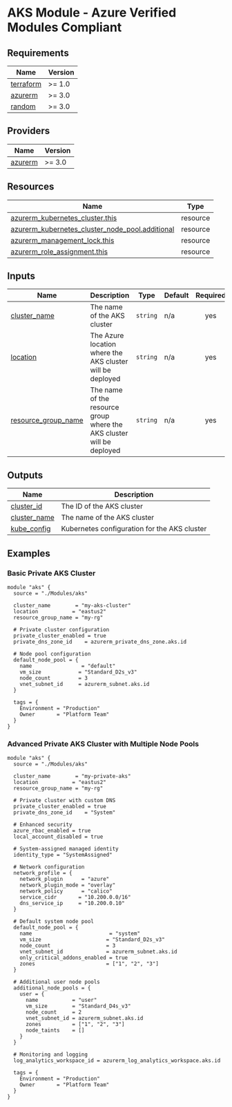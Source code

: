 # AKS Module - Azure Verified Modules Compliant

<!-- BEGIN_TF_DOCS -->
## Requirements

| Name | Version |
|------|---------|
| <a name="requirement_terraform"></a> [terraform](#requirement\_terraform) | >= 1.0 |
| <a name="requirement_azurerm"></a> [azurerm](#requirement\_azurerm) | >= 3.0 |
| <a name="requirement_random"></a> [random](#requirement\_random) | >= 3.0 |

## Providers

| Name | Version |
|------|---------|
| <a name="provider_azurerm"></a> [azurerm](#provider\_azurerm) | >= 3.0 |

## Resources

| Name | Type |
|------|------|
| [azurerm_kubernetes_cluster.this](https://registry.terraform.io/providers/hashicorp/azurerm/latest/docs/resources/kubernetes_cluster) | resource |
| [azurerm_kubernetes_cluster_node_pool.additional](https://registry.terraform.io/providers/hashicorp/azurerm/latest/docs/resources/kubernetes_cluster_node_pool) | resource |
| [azurerm_management_lock.this](https://registry.terraform.io/providers/hashicorp/azurerm/latest/docs/resources/management_lock) | resource |
| [azurerm_role_assignment.this](https://registry.terraform.io/providers/hashicorp/azurerm/latest/docs/resources/role_assignment) | resource |

## Inputs

| Name | Description | Type | Default | Required |
|------|-------------|------|---------|:--------:|
| <a name="input_cluster_name"></a> [cluster\_name](#input\_cluster\_name) | The name of the AKS cluster | `string` | n/a | yes |
| <a name="input_location"></a> [location](#input\_location) | The Azure location where the AKS cluster will be deployed | `string` | n/a | yes |
| <a name="input_resource_group_name"></a> [resource\_group\_name](#input\_resource\_group\_name) | The name of the resource group where the AKS cluster will be deployed | `string` | n/a | yes |

## Outputs

| Name | Description |
|------|-------------|
| <a name="output_cluster_id"></a> [cluster\_id](#output\_cluster\_id) | The ID of the AKS cluster |
| <a name="output_cluster_name"></a> [cluster\_name](#output\_cluster\_name) | The name of the AKS cluster |
| <a name="output_kube_config"></a> [kube\_config](#output\_kube\_config) | Kubernetes configuration for the AKS cluster |

## Examples

### Basic Private AKS Cluster
```hcl
module "aks" {
  source = "./Modules/aks"

  cluster_name        = "my-aks-cluster"
  location           = "eastus2"
  resource_group_name = "my-rg"
  
  # Private cluster configuration
  private_cluster_enabled = true
  private_dns_zone_id    = azurerm_private_dns_zone.aks.id
  
  # Node pool configuration
  default_node_pool = {
    name                = "default"
    vm_size            = "Standard_D2s_v3"
    node_count         = 3
    vnet_subnet_id     = azurerm_subnet.aks.id
  }
  
  tags = {
    Environment = "Production"
    Owner       = "Platform Team"
  }
}
```

### Advanced Private AKS Cluster with Multiple Node Pools
```hcl
module "aks" {
  source = "./Modules/aks"

  cluster_name        = "my-private-aks"
  location           = "eastus2"
  resource_group_name = "my-rg"
  
  # Private cluster with custom DNS
  private_cluster_enabled = true
  private_dns_zone_id    = "System"
  
  # Enhanced security
  azure_rbac_enabled = true
  local_account_disabled = true
  
  # System-assigned managed identity
  identity_type = "SystemAssigned"
  
  # Network configuration
  network_profile = {
    network_plugin      = "azure"
    network_plugin_mode = "overlay"
    network_policy      = "calico"
    service_cidr       = "10.200.0.0/16"
    dns_service_ip     = "10.200.0.10"
  }
  
  # Default system node pool
  default_node_pool = {
    name                         = "system"
    vm_size                     = "Standard_D2s_v3"
    node_count                  = 3
    vnet_subnet_id              = azurerm_subnet.aks.id
    only_critical_addons_enabled = true
    zones                       = ["1", "2", "3"]
  }
  
  # Additional user node pools
  additional_node_pools = {
    user = {
      name           = "user"
      vm_size        = "Standard_D4s_v3"
      node_count     = 2
      vnet_subnet_id = azurerm_subnet.aks.id
      zones          = ["1", "2", "3"]
      node_taints    = []
    }
  }
  
  # Monitoring and logging
  log_analytics_workspace_id = azurerm_log_analytics_workspace.aks.id
  
  tags = {
    Environment = "Production"
    Owner       = "Platform Team"
  }
}
```
<!-- END_TF_DOCS -->
